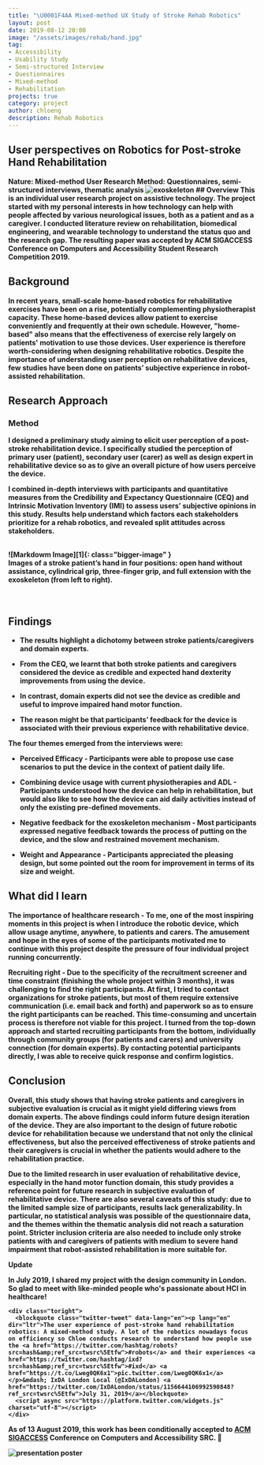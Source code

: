 ```yaml
---
title: "\U0001F4AA Mixed-method UX Study of Stroke Rehab Robotics"
layout: post
date: 2019-08-12 20:00
image: "/assets/images/rehab/hand.jpg"
tag:
- Accessibility
- Usability Study
- Semi-structured Interview
- Questionnaires
- Mixed-method
- Rehabilitation
projects: true
category: project
author: chloeng
description: Rehab Robotics
---
```


## User perspectives on Robotics for Post-stroke Hand Rehabilitation
<b>
<b>Nature: </b> Mixed-method User Research

<b>
<b>Method: </b> Questionnaires, semi-structured interviews, thematic analysis


<img alt="exoskeleton" src="https://chloe-data.github.io/assets/images/rehab/rehab.jpg" />
## Overview
<b>This is an individual user research project on assistive technology. The project started with my personal interests in how technology can help with people affected by various neurological issues, both as a patient and as a caregiver. I conducted literature review on rehabilitation, biomedical engineering, and wearable technology to understand the status quo and the research gap. The resulting paper was accepted by ACM SIGACCESS Conference on Computers and Accessibility Student Research Competition 2019.

## Background
<b>In recent years, small-scale home-based robotics for rehabilitative exercises have been on a rise, potentially complementing physiotherapist capacity. These home-based devices allow patient to exercise conveniently and frequently at their own schedule. However, "home-based" also means that the effectiveness of exercise rely largely on patients' motivation to use those devices. User experience is therefore worth-considering when designing rehabilitative robotics. <span class="evidence">Despite the importance of understanding user perception on rehabilitative devices, few studies have been done on patients’ subjective experience in robot-assisted rehabilitation</span>.

## Research Approach
### Method
<b>I designed a preliminary study aiming to elicit user perception of a post-stroke rehabilitation device.  I specifically studied the perception of primary user (patient), secondary user (carer) as well as design expert in rehabilitative device so as to give an overall picture of how users perceive the device.

<b>I <span class="evidence">combined in-depth interviews with participants and quantitative measures</span> from the Credibility and Expectancy Questionnaire (CEQ) and Intrinsic Motivation Inventory (IMI) to assess users’ subjective opinions in this study.  Results help <span class="evidence">understand which factors each stakeholders prioritize for a rehab robotics</span>, and revealed split attitudes across stakeholders.

<br>
![Markdowm Image][1]{: class="bigger-image" }
<figcaption class="caption">Images of a stroke patient’s hand in four positions: open hand without assistance, cylindrical grip, three-finger grip, and full extension with the exoskeleton (from left to right).</figcaption>
<br>
<br>


## Findings
- <b> The results highlight a <b>dichotomy</b> between stroke patients/caregivers and domain experts.

- <b> From the CEQ, we learnt that <b>both stroke patients and caregivers considered the device as credible</b> and expected hand dexterity improvements from using the device.

- <b> In contrast, <b>domain experts did not see the device as credible</b> and useful to improve impaired hand motor function.

- <b> The reason might be that <span class="evidence">participants’ feedback for the device is associated with their <b>previous experience</b> with rehabilitative device</span>.

The four themes emerged from the interviews were:
- <b> <b>Perceived Efficacy</b> - Participants were able to propose use case scenarios to put the device in the context of patient daily life.

- <b> <b>Combining device usage with current physiotherapies and ADL</b> - Participants understood how the device can help in rehabilitation, but would also like to see how the device can aid daily activities instead of only the existing pre-defined movements.

- <b> <b>Negative feedback for the exoskeleton mechanism</b> -  Most participants expressed negative feedback towards the process of putting on the device, and the slow and restrained movement mechanism.

- <b> <b>Weight and Appearance</b> - Participants appreciated the pleasing design, but some pointed out the room for improvement in terms of its size and weight.


## What did I learn
<b><b>The importance of healthcare research</b> - To me, one of the most inspiring moments in this project is when I  introduce the robotic device, which allow usage anytime, anywhere, to patients and carers. The amusement and hope in the eyes of some of the participants motivated me to continue with this project despite the pressure of four individual project running concurrently.

<b><b>Recruiting right</b> -
Due to the specificity of the recruitment screener and time constraint (finishing the whole project within 3 months), it was challenging to find the right participants. At first, I tried to contact organizations for stroke patients, but most of them require extensive communication (i.e. email back and forth) and paperwork so as to ensure the right participants can be reached. This time-consuming and uncertain process is therefore not viable for this project. <span class='evidence'>I turned from the top-down approach and started recruiting participants from the bottom</span>, individually through community groups (for patients and carers) and university connection (for domain experts). <span class='evidence'>By contacting potential participants directly,   I was able to receive quick response and confirm logistics</span>.


## Conclusion
<b> Overall, this study shows that <b>having stroke patients and caregivers in subjective evaluation is crucial</b> as it might yield differing views from domain experts. The above findings could <b>inform future design iteration of the device</b>. They are also important to the design of future robotic device for rehabilitation because we understand that <span class='evidence'>not only the clinical effectiveness, but also the <b>perceived effectiveness</b> of stroke patients and their caregivers is crucial</span> in whether the patients would adhere to the rehabilitation practice.

<b> Due to the limited research in user evaluation of rehabilitative device, especially in the hand motor function domain, this study provides <b>a reference point for future research in subjective evaluation of rehabilitative device</b>. There are also several caveats of this study: due to the limited sample size of participants, <b>results lack generalizability</b>. In particular, no statistical analysis was possible of the questionnaire data, and the themes within the thematic analysis did not reach a saturation point. <b>Stricter inclusion criteria are also needed </b> to include only stroke patients with and caregivers of patients with medium to severe hand impairment that robot-assisted rehabilitation is more suitable for.

<div class="side-by-side">
    <div class="toleft">
        <b>Update</b>
        <p><b> In July 2019, I shared my project with the design community in London. So glad to meet with like-minded people who's passionate about HCI in healthcare!</b></p>
    </div>

    <div class="toright">
      <blockquote class="twitter-tweet" data-lang="en"><p lang="en" dir="ltr">The user experience of post-stroke hand rehabilitation robotics: A mixed-method study. A lot of the robotics nowadays focus on efficiency so Chloe conducts research to understand how people use the <a href="https://twitter.com/hashtag/robots?src=hash&amp;ref_src=twsrc%5Etfw">#robots</a> and their experiences <a href="https://twitter.com/hashtag/ixd?src=hash&amp;ref_src=twsrc%5Etfw">#ixd</a> <a href="https://t.co/Lweg0QK6x1">pic.twitter.com/Lweg0QK6x1</a></p>&mdash; IxDA London Local (@IxDALondon) <a href="https://twitter.com/IxDALondon/status/1156644106992590848?ref_src=twsrc%5Etfw">July 31, 2019</a></blockquote>
      <script async src="https://platform.twitter.com/widgets.js" charset="utf-8"></script>
    </div>
</div>

<div class="side-by-side">
    <div class="toleft">
        <p><b> As of 13 August 2019, this work has been conditionally accepted to <a href="https://assets19.sigaccess.org/index.html"  target="_blank">ACM SIGACCESS</a> Conference on Computers and Accessibility SRC. 🎉</b></p>
    </div>
    <div class="toright">
        <img src="https://chloe-data.github.io/assets/images/rehab/poster.jpg" alt="presentation poster" size="100%"/>
    </div>
</div>
<div class="breaker">
</div>

[1]: https://chloe-data.github.io/assets/images/rehab/combined.png
